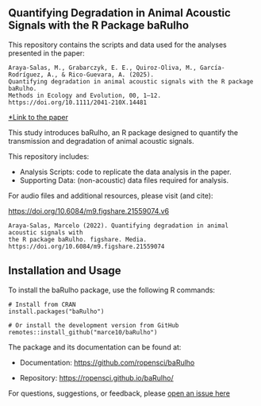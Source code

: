 ## Quantifying Degradation in Animal Acoustic Signals with the R Package baRulho

This repository contains the scripts and data used for the analyses presented in the paper:

    Araya-Salas, M., Grabarczyk, E. E., Quiroz-Oliva, M., García-Rodríguez, A., & Rico-Guevara, A. (2025).
    Quantifying degradation in animal acoustic signals with the R package baRulho.
    Methods in Ecology and Evolution, 00, 1–12.
    https://doi.org/10.1111/2041-210X.14481

[*Link to the paper](https://besjournals.onlinelibrary.wiley.com/doi/full/10.1111/2041-210X.14481)

This study introduces baRulho, an R package designed to quantify the transmission and degradation of animal acoustic signals.

This repository includes:

- Analysis Scripts: code to replicate the data analysis in the paper.
- Supporting Data: (non-acoustic) data files required for analysis.

For audio files and additional resources, please visit (and cite):

https://doi.org/10.6084/m9.figshare.21559074.v6

    Araya-Salas, Marcelo (2022). Quantifying degradation in animal acoustic signals with 
    the R package baRulho. figshare. Media. https://doi.org/10.6084/m9.figshare.21559074

## Installation and Usage

To install the baRulho package, use the following R commands:

    # Install from CRAN
    install.packages("baRulho")
    
    # Or install the development version from GitHub
    remotes::install_github("marce10/baRulho")

The package and its documentation can be found at:

- Documentation: https://github.com/ropensci/baRulho

- Repository: https://ropensci.github.io/baRulho/

For questions, suggestions, or feedback, please [open an issue here](https://github.com/maRce10/barulho_paper/issues/new/choose)


